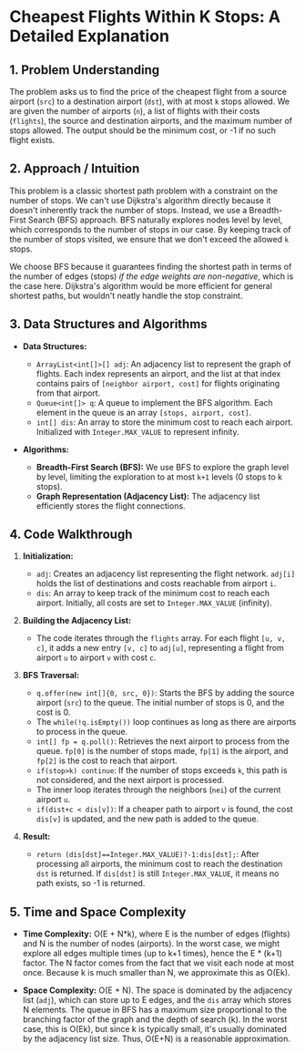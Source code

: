 # Cheapest Flights Within K Stops: A Detailed Explanation

## 1. Problem Understanding

The problem asks us to find the price of the cheapest flight from a source airport (`src`) to a destination airport (`dst`), with at most `k` stops allowed.  We are given the number of airports (`n`), a list of flights with their costs (`flights`), the source and destination airports, and the maximum number of stops allowed. The output should be the minimum cost, or -1 if no such flight exists.

## 2. Approach / Intuition

This problem is a classic shortest path problem with a constraint on the number of stops.  We can't use Dijkstra's algorithm directly because it doesn't inherently track the number of stops.  Instead, we use a Breadth-First Search (BFS) approach.  BFS naturally explores nodes level by level, which corresponds to the number of stops in our case.  By keeping track of the number of stops visited, we ensure that we don't exceed the allowed `k` stops.

We choose BFS because it guarantees finding the shortest path in terms of the number of edges (stops) *if the edge weights are non-negative*, which is the case here.  Dijkstra's algorithm would be more efficient for general shortest paths, but wouldn't neatly handle the stop constraint.

## 3. Data Structures and Algorithms

* **Data Structures:**
    * `ArrayList<int[]>[] adj`: An adjacency list to represent the graph of flights. Each index represents an airport, and the list at that index contains pairs of `[neighbor airport, cost]` for flights originating from that airport.
    * `Queue<int[]> q`: A queue to implement the BFS algorithm.  Each element in the queue is an array `[stops, airport, cost]`.
    * `int[] dis`: An array to store the minimum cost to reach each airport. Initialized with `Integer.MAX_VALUE` to represent infinity.

* **Algorithms:**
    * **Breadth-First Search (BFS):**  We use BFS to explore the graph level by level, limiting the exploration to at most `k+1` levels (0 stops to k stops).
    * **Graph Representation (Adjacency List):**  The adjacency list efficiently stores the flight connections.


## 4. Code Walkthrough

1. **Initialization:**
   - `adj`: Creates an adjacency list representing the flight network.  `adj[i]` holds the list of destinations and costs reachable from airport `i`.
   - `dis`: An array to keep track of the minimum cost to reach each airport. Initially, all costs are set to `Integer.MAX_VALUE` (infinity).

2. **Building the Adjacency List:**
   - The code iterates through the `flights` array. For each flight `[u, v, c]`, it adds a new entry `[v, c]` to `adj[u]`, representing a flight from airport `u` to airport `v` with cost `c`.

3. **BFS Traversal:**
   - `q.offer(new int[]{0, src, 0})`:  Starts the BFS by adding the source airport (`src`) to the queue. The initial number of stops is 0, and the cost is 0.
   - The `while(!q.isEmpty())` loop continues as long as there are airports to process in the queue.
   - `int[] fp = q.poll()`: Retrieves the next airport to process from the queue. `fp[0]` is the number of stops made, `fp[1]` is the airport, and `fp[2]` is the cost to reach that airport.
   - `if(stop>k) continue`: If the number of stops exceeds `k`, this path is not considered, and the next airport is processed.
   - The inner loop iterates through the neighbors (`nei`) of the current airport `u`.
   - `if(dist+c < dis[v])`:  If a cheaper path to airport `v` is found, the cost `dis[v]` is updated, and the new path is added to the queue.

4. **Result:**
   - `return (dis[dst]==Integer.MAX_VALUE)?-1:dis[dst];`: After processing all airports, the minimum cost to reach the destination `dst` is returned. If `dis[dst]` is still `Integer.MAX_VALUE`, it means no path exists, so -1 is returned.


## 5. Time and Space Complexity

* **Time Complexity:** O(E + N*k), where E is the number of edges (flights) and N is the number of nodes (airports).  In the worst case, we might explore all edges multiple times (up to k+1 times), hence the E * (k+1) factor.  The N factor comes from the fact that we visit each node at most once. Because k is much smaller than N, we approximate this as O(Ek).

* **Space Complexity:** O(E + N). The space is dominated by the adjacency list (`adj`), which can store up to E edges, and the `dis` array which stores N elements. The queue in BFS has a maximum size proportional to the branching factor of the graph and the depth of search (k). In the worst case, this is O(Ek), but since k is typically small, it's usually dominated by the adjacency list size.  Thus, O(E+N) is a reasonable approximation.
